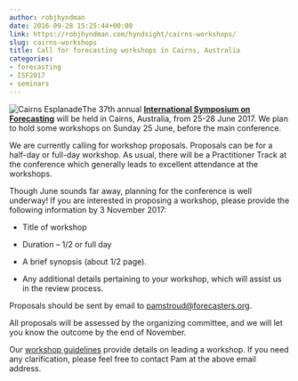 ```yaml
---
author: robjhyndman
date: 2016-09-28 15:25:44+00:00
link: https://robjhyndman.com/hyndsight/cairns-workshops/
slug: cairns-workshops
title: Call for forecasting workshops in Cairns, Australia
categories:
- forecasting
- ISF2017
- seminars
---
```


![Cairns Esplanade](https://upload.wikimedia.org/wikipedia/commons/e/e0/Cairns_Landscape.jpg)The 37th annual [**International Symposium on Forecasting**](http://forecasters.org/isf) will be held in Cairns, Australia, from 25-28 June 2017. We plan to hold some workshops on Sunday 25 June, before the main conference.<!-- more -->

We are currently calling for workshop proposals. Proposals can be for a half-day or full-day workshop. As usual, there will be a Practitioner Track at the conference which generally leads to excellent attendance at the workshops.

Though June sounds far away, planning for the conference is well underway! If you are interested in proposing a workshop, please provide the following information by 3 November 2017:




    
  * Title of workshop

    
  * Duration – 1/2 or full day

    
  * A brief synopsis (about 1/2 page).

    
  * Any additional details pertaining to your workshop, which will assist us in the review process.



Proposals should be sent by email to [pamstroud@forecasters.org](mailto:pamstroud@forecasters.org).

All proposals will be assessed by the organizing committee, and we will let you know the outcome by the end of November.

Our [workshop guidelines](/files/ISF_Workshop-Guidelines_2016.pdf) provide details on leading a workshop. If you need any clarification, please feel free to contact Pam at the above email address.


